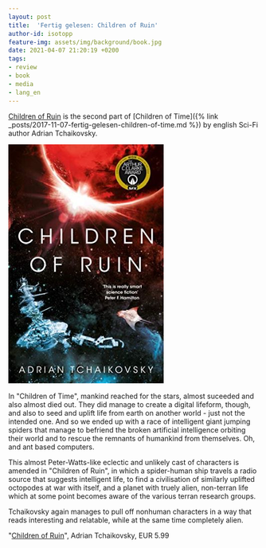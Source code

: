 ```yaml
---
layout: post
title:  'Fertig gelesen: Children of Ruin'
author-id: isotopp
feature-img: assets/img/background/book.jpg
date: 2021-04-07 21:20:19 +0200
tags:
- review
- book
- media
- lang_en
---
```

[Children of Ruin](https://www.amazon.de/Children-Ruin-Time-Novels-English-ebook/dp/B07KPMJ7V9/) is the second part of [Children of Time]({% link _posts/2017-11-07-fertig-gelesen-children-of-time.md %}) by english Sci-Fi author Adrian Tchaikovsky.

[![](/uploads/2021/04/children-of-ruin.jpg)](https://www.amazon.de/Children-Ruin-Time-Novels-English-ebook/dp/B07KPMJ7V9/)

In "Children of Time", mankind reached for the stars, almost suceeded and also almost died out. They did manage to create a digital lifeform, though, and also to seed and uplift life from earth on another world - just not the intended one. And so we ended up with a race of intelligent giant jumping spiders that manage to befriend the broken artificial intelligence orbiting their world and to rescue the remnants of humankind from themselves. Oh, and ant based computers.

This almost Peter-Watts-like eclectic and unlikely cast of characters is amended in "Children of Ruin", in which a spider-human ship travels a radio source that suggests intelligent life, to find a civilisation of similarly uplifted octopodes at war with itself, and a planet with truely alien, non-terran life which at some point becomes aware of the various terran research groups.

Tchaikovsky again manages to pull off nonhuman characters in a way that reads interesting and relatable, while at the same time completely alien.

"[Children of Ruin](https://www.amazon.de/Children-Ruin-Time-Novels-English-ebook/dp/B07KPMJ7V9/)", Adrian Tchaikovsky, EUR 5.99
